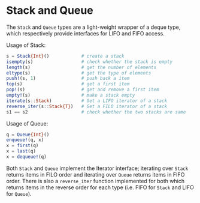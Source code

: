 # Stack and Queue

The `Stack` and `Queue` types are a light-weight wrapper of a deque
type, which respectively provide interfaces for LIFO and FIFO access.

Usage of Stack:

```julia
s = Stack{Int}()            # create a stack
isempty(s)                  # check whether the stack is empty
length(s)                   # get the number of elements
eltype(s)                   # get the type of elements
push!(s, 1)                 # push back a item
top(s)                      # get a first item
pop!(s)                     # get and remove a first item
empty!(s)                   # make a stack empty
iterate(s::Stack)           # Get a LIFO iterator of a stack
reverse_iter(s::Stack{T})   # Get a FILO iterator of a stack
s1 == s2                    # check whether the two stacks are same
```

Usage of Queue:

```julia
q = Queue{Int}()
enqueue!(q, x)
x = first(q)
x = last(q)
x = dequeue!(q)
```

Both `Stack` and `Queue` implement the Iterator interface; iterating
over `Stack` returns items in FILO order and iterating over `Queue`
returns items in FIFO order. There is also a `reverse_iter` function
implemented for both which returns items in the reverse order for each
type (i.e. FIFO for `Stack` and LIFO for `Queue`).
